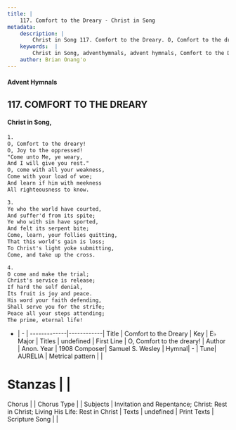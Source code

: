 ```yaml
---
title: |
    117. Comfort to the Dreary - Christ in Song
metadata:
    description: |
        Christ in Song 117. Comfort to the Dreary. O, Comfort to the dreary! O, Joy to the oppressed! "Come unto Me, ye weary, And I will give you rest." O, come with all your weakness, Come with your load of woe; And learn if him with meekness All righteousness to know.
    keywords:  |
        Christ in Song, adventhymnals, advent hymnals, Comfort to the Dreary, O, Comfort to the dreary!. 
    author: Brian Onang'o
---
```


#### Advent Hymnals
## 117. COMFORT TO THE DREARY
####  Christ in Song,

```txt
1.
O, Comfort to the dreary!
O, Joy to the oppressed!
"Come unto Me, ye weary,
And I will give you rest."
O, come with all your weakness,
Come with your load of woe;
And learn if him with meekness
All righteousness to know.

3.
Ye who the world have courted,
And suffer'd from its spite;
Ye who with sin have sported,
And felt its serpent bite;
Come, learn, your follies quitting,
That this world's gain is loss;
To Christ's light yoke submitting,
Come, and take up the cross. 

4.
O come and make the trial;
Christ's service is release;
If hard the self denial,
Its fruit is joy and peace.
His word your faith defending,
Shall serve you for the strife;
Peace all your steps attending;
The prime, eternal life!

```

- |   -  |
-------------|------------|
Title | Comfort to the Dreary |
Key | E♭ Major |
Titles | undefined |
First Line | O, Comfort to the dreary! |
Author | Anon.
Year | 1908
Composer| Samuel S. Wesley |
Hymnal|  - |
Tune| AURELIA |
Metrical pattern | |
# Stanzas |  |
Chorus |  |
Chorus Type |  |
Subjects | Invitation and Repentance; Christ: Rest in Christ; Living His Life: Rest in Christ |
Texts | undefined |
Print Texts | 
Scripture Song |  |
    

